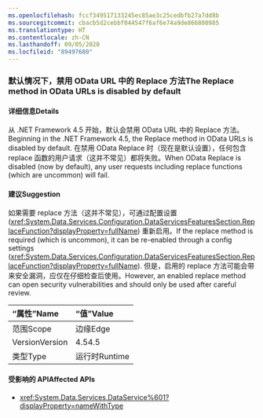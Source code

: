 ```yaml
---
ms.openlocfilehash: fccf349517133245ec85ae3c25cedbfb27a7dd8b
ms.sourcegitcommit: cbacb5d2cebbf044547f6af6e74a9de866800985
ms.translationtype: HT
ms.contentlocale: zh-CN
ms.lasthandoff: 09/05/2020
ms.locfileid: "89497680"
---
```

### <a name="the-replace-method-in-odata-urls-is-disabled-by-default"></a><span data-ttu-id="64228-101">默认情况下，禁用 OData URL 中的 Replace 方法</span><span class="sxs-lookup"><span data-stu-id="64228-101">The Replace method in OData URLs is disabled by default</span></span>

#### <a name="details"></a><span data-ttu-id="64228-102">详细信息</span><span class="sxs-lookup"><span data-stu-id="64228-102">Details</span></span>

<span data-ttu-id="64228-103">从 .NET Framework 4.5 开始，默认会禁用 OData URL 中的 Replace 方法。</span><span class="sxs-lookup"><span data-stu-id="64228-103">Beginning in the .NET Framework 4.5, the Replace method in OData URLs is disabled by default.</span></span> <span data-ttu-id="64228-104">在禁用 OData Replace 时（现在是默认设置），任何包含 replace 函数的用户请求（这并不常见）都将失败。</span><span class="sxs-lookup"><span data-stu-id="64228-104">When OData Replace is disabled (now by default), any user requests including replace functions (which are uncommon) will fail.</span></span>

#### <a name="suggestion"></a><span data-ttu-id="64228-105">建议</span><span class="sxs-lookup"><span data-stu-id="64228-105">Suggestion</span></span>

<span data-ttu-id="64228-106">如果需要 replace 方法（这并不常见），可通过配置设置 (<xref:System.Data.Services.Configuration.DataServicesFeaturesSection.ReplaceFunction?displayProperty=fullName>) 重新启用。</span><span class="sxs-lookup"><span data-stu-id="64228-106">If the replace method is required (which is uncommon), it can be re-enabled through a config settings (<xref:System.Data.Services.Configuration.DataServicesFeaturesSection.ReplaceFunction?displayProperty=fullName>).</span></span> <span data-ttu-id="64228-107">但是，启用的 replace 方法可能会带来安全漏洞，应仅在仔细检查后使用。</span><span class="sxs-lookup"><span data-stu-id="64228-107">However, an enabled replace method can open security vulnerabilities and should only be used after careful review.</span></span>

| <span data-ttu-id="64228-108">“属性”</span><span class="sxs-lookup"><span data-stu-id="64228-108">Name</span></span>    | <span data-ttu-id="64228-109">“值”</span><span class="sxs-lookup"><span data-stu-id="64228-109">Value</span></span>       |
|:--------|:------------|
| <span data-ttu-id="64228-110">范围</span><span class="sxs-lookup"><span data-stu-id="64228-110">Scope</span></span>   |<span data-ttu-id="64228-111">边缘</span><span class="sxs-lookup"><span data-stu-id="64228-111">Edge</span></span>|
|<span data-ttu-id="64228-112">Version</span><span class="sxs-lookup"><span data-stu-id="64228-112">Version</span></span>|<span data-ttu-id="64228-113">4.5</span><span class="sxs-lookup"><span data-stu-id="64228-113">4.5</span></span>|
|<span data-ttu-id="64228-114">类型</span><span class="sxs-lookup"><span data-stu-id="64228-114">Type</span></span>|<span data-ttu-id="64228-115">运行时</span><span class="sxs-lookup"><span data-stu-id="64228-115">Runtime</span></span>|

#### <a name="affected-apis"></a><span data-ttu-id="64228-116">受影响的 API</span><span class="sxs-lookup"><span data-stu-id="64228-116">Affected APIs</span></span>

- <xref:System.Data.Services.DataService%601?displayProperty=nameWithType>

<!--

#### Affected APIs

- ``T:System.Data.Services.DataService`1``

-->
